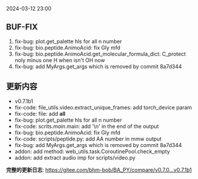<!--
 * @Date: 2024-06-01 20:34:30
 * @LastEditors: BHM-Bob 2262029386@qq.com
 * @LastEditTime: 2024-06-01 20:34:40
 * @Description: 
-->
2024-03-12 23:00


## BUF-FIX
1. fix-bug: plot.get_palette hls for all n number
2. fix-bug: bio.peptide.AnimoAcid: fix Gly mfd
3. fix-bug: bio.peptide.AnimoAcid.get_molecular_formula_dict: C_protect noly minus one H when isn't OH now
4. fix-bug: add MyArgs.get_args which is removed by commit 8a7d344

## 更新内容
* v0.7.1b1
* fix-code: file_utils.video.extract_unique_frames: add torch_device param
* fix-code: file: add __all__
* fix-bug: plot.get_palette hls for all n number
* fix-code: scrits._main_.main: add '\n' in the end of the output
* fix-bug: bio.peptide.AnimoAcid: fix Gly mfd
* fix-code: scripts/peptide.py: add AA number in mmw output
* fix-bug: add MyArgs.get_args which is removed by commit 8a7d344
* addon: add method: web_utils.task.CoroutinePool.check_empty
* addon: add extract audio imp for scripts/video.py

**完整的更新日志**: https://gitee.com/bhm-bob/BA_PY/compare/v0.7.0...v0.7.1b1
